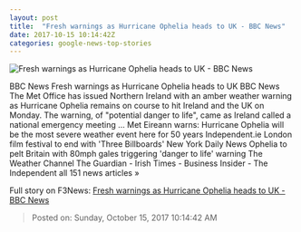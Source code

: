 ```yaml
---
layout: post
title:  "Fresh warnings as Hurricane Ophelia heads to UK - BBC News"
date: 2017-10-15 10:14:42Z
categories: google-news-top-stories
---
```


![Fresh warnings as Hurricane Ophelia heads to UK - BBC News](https://ichef-1.bbci.co.uk/news/1024/cpsprodpb/10AE2/production/_98322386_mediaitem98322385.jpg)

BBC News Fresh warnings as Hurricane Ophelia heads to UK BBC News The Met Office has issued Northern Ireland with an amber weather warning as Hurricane Ophelia remains on course to hit Ireland and the UK on Monday. The warning, of "potential danger to life", came as Ireland called a national emergency meeting ... Met Eireann warns: Hurricane Ophelia will be the most severe weather event here for 50 years Independent.ie London film festival to end with 'Three Billboards' New York Daily News Ophelia to pelt Britain with 80mph gales triggering 'danger to life' warning The Weather Channel The Guardian - Irish Times - Business Insider - The Independent all 151 news articles »


Full story on F3News: [Fresh warnings as Hurricane Ophelia heads to UK - BBC News](http://www.f3nws.com/n/CzmBmB)

> Posted on: Sunday, October 15, 2017 10:14:42 AM

